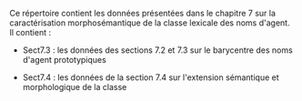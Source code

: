 Ce répertoire contient les données présentées dans le chapitre 7 sur la caractérisation morphosémantique de la classe lexicale des noms d'agent. Il contient :

- Sect7.3 : les données des sections 7.2 et 7.3 sur le barycentre des noms d'agent prototypiques

- Sect7.4 : les données de la section 7.4 sur l'extension sémantique et morphologique de la classe

